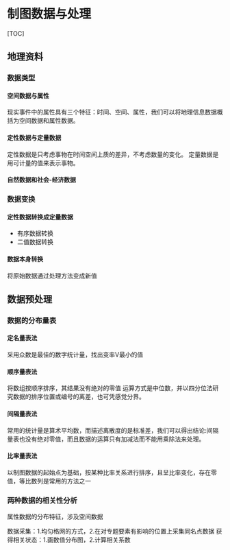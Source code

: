 # 制图数据与处理

[TOC]

## 地理资料

### 数据类型

#### 空间数据与属性

现实事件中的属性具有三个特征：时间、空间、属性，我们可以将地理信息数据概括为空间数据和属性数据。

#### 定性数据与定量数据

定性数据是只考虑事物在时间空间上质的差异，不考虑数量的变化。
定量数据是用可计量的值来表示事物。

#### 自然数据和社会-经济数据

### 数据变换

#### 定性数据转换成定量数据

* 有序数据转换
* 二值数据转换

#### 数据本身转换

将原始数据通过处理方法变成新值

## 数据预处理

### 数据的分布量表

#### 定名量表法

采用众数是最佳的数字统计量，找出变率V最小的值

#### 顺序量表法

将数组按顺序排序，其结果没有绝对的零值
运算方式是中位数，并以四分位法研究数据的排序位置或编号的离差，也可凭感觉分界。

#### 间隔量表法

常用的统计量是算术平均数，而描述离散度的是标准差，我们可以得出结论:间隔量表也没有绝对零值，而且数据的运算只有加减法而不能用乘除法来处理。

#### 比率量表法

以制图数据的起始点为基础，按某种比率关系进行排序，且呈比率变化，存在零值，等比数列是常用的方法之一

### 两种数据的相关性分析

属性数据的分布特征，涉及空间数据

数据采集：1.均匀格网的方式，2.在对专题要素有影响的位置上采集同名点数据
获得相关状态：1.画数值分布图，2.计算相关系数
